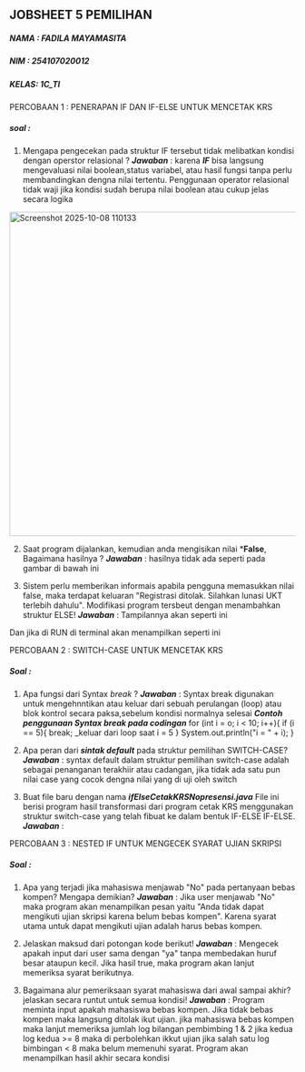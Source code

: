 ## JOBSHEET 5 PEMILIHAN

##### NAMA : FADILA MAYAMASITA
##### NIM  : 254107020012
##### KELAS: 1C_TI


PERCOBAAN 1 : PENERAPAN IF DAN IF-ELSE UNTUK MENCETAK KRS
##### soal :
1. Mengapa pengecekan pada struktur IF tersebut tidak melibatkan kondisi dengan operstor relasional ?
***Jawaban*** : 
   karena ***IF*** bisa langsung mengevaluasi nilai boolean,status variabel, atau hasil fungsi tanpa perlu membandingkan dengna nilai tertentu. Penggunaan operator relasional tidak waji jika kondisi sudah berupa nilai boolean atau cukup jelas secara logika
<img width="1146" height="570" alt="Screenshot 2025-10-08 110133" src="https://github.com/user-attachments/assets/b1587a0b-0716-4011-94a1-579cde43c8a6" />

2. Saat program dijalankan, kemudian anda mengisikan nilai ***False**, Bagaimana hasilnya ?
***Jawaban*** :
 hasilnya tidak ada seperti pada gambar di bawah ini 
 

 3. Sistem perlu memberikan informais apabila pengguna memasukkan nilai false, maka terdapat keluaran "Registrasi ditolak. Silahkan lunasi UKT terlebih dahulu". Modifikasi program tersbeut dengan menambahkan struktur ELSE!
 ***Jawaban*** :
 Tampilannya akan seperti ini 

Dan jika di RUN di terminal akan menampilkan seperti ini 



PERCOBAAN 2 : SWITCH-CASE UNTUK MENCETAK KRS
##### Soal :
1. Apa fungsi dari Syntax _break_ ?
***Jawaban*** :
Syntax break digunakan untuk mengehnntikan atau keluar dari sebuah perulangan (loop) atau blok kontrol secara paksa,sebelum kondisi normalnya selesai
***Contoh penggunaan Syntax break pada codingan***
for (int i = o; i < 10; i++){
   if (i == 5){
      break; _keluar dari loop saat i = 5
   }
   System.out.println("i = " + i); 
}

2. Apa peran dari ***sintak default*** pada struktur pemilihan SWITCH-CASE?
***Jawaban*** :
syntax default dalam struktur pemilihan switch-case adalah sebagai penanganan terakhiir atau cadangan, jika tidak ada satu pun nilai case yang cocok dengna nilai yang di uji oleh switch

3. Buat file baru dengan nama ***ifElseCetakKRSNopresensi.java*** File ini berisi program hasil transformasi dari program cetak KRS menggunakan struktur switch-case yang telah fibuat ke dalam bentuk IF-ELSE IF-ELSE.
***Jawaban*** :



PERCOBAAN 3 : NESTED IF UNTUK MENGECEK SYARAT UJIAN SKRIPSI
##### Soal :
1. Apa yang terjadi jika mahasiswa menjawab "No" pada pertanyaan bebas kompen? Mengapa demikian?
***Jawaban*** : Jika user menjawab "No" maka program akan menampilkan pesan yaitu "Anda tidak dapat mengikuti ujian skripsi karena belum bebas kompen". Karena syarat utama untuk dapat mengikuti ujian adalah harus bebas kompen.

2. Jelaskan maksud dari potongan kode berikut!
***Jawaban*** : Mengecek apakah input dari user sama dengan "ya" tanpa membedakan huruf besar ataupun kecil. Jika hasil true, maka program akan lanjut memeriksa syarat berikutnya.

3. Bagaimana alur pemeriksaan syarat mahasiswa dari awal sampai akhir? jelaskan secara runtut untuk semua kondisi!
***Jawaban*** : Program meminta input apakah mahasiswa bebas kompen.
               Jika tidak bebas kompen maka langsung ditolak ikut ujian.
               jika mahasiswa bebas kompen maka lanjut memeriksa jumlah log bilangan pembimbing 1 & 2
               jika kedua log kedua >= 8 maka di perbolehkan ikkut ujian
               jika salah satu log bimbingan < 8 maka belum memenuhi syarat. Program akan menampilkan hasil akhir secara kondisi




